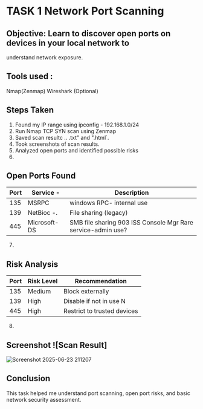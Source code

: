 # TASK 1 Network Port Scanning
## Objective: Learn to discover open ports on devices in your local network to
  understand network exposure.
## Tools used :
   Nmap(Zenmap) 
   Wireshark (Optional)
## Steps Taken
1. Found my IP range using ipconfig - 192.168.1.0/24
2. Run Nmap TCP SYN scan using Zenmap
3. Saved scan resultc .. .txt" and ".html`.
4. Took screenshots of scan results.
5. Analyzed open ports and identified possible risks
6. 
## Open Ports Found
| Port | Service -     |Description
|------|---------------|----------------------------------------------------------|
| 135  | MSRPC         | windows RPC- internal use
| 139  | NetBioc -.    | File sharing (legacy)
| 445  | Microsoft-DS  | SMB file sharing 903 ISS Console Mgr Rare service-admin use?

7.
## Risk Analysis
| Port | Risk Level  | Recommendation
|------|-------------|----------------------------------------------------------------------------------------------------------|
| 135  |   Medium    | Block externally
| 139  |    High     | Disable if not in use N 
| 445  |    High     | Restrict to trusted devices

8.
## Screenshot ![Scan Result]
![Screenshot 2025-06-23 211207](https://github.com/user-attachments/assets/1434cfa3-c20c-404c-8377-e41055e70390)
 
## Conclusion
This task helped me understand port scanning, open port risks, and basic network security assessment.

  

